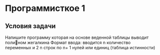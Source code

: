 # Программисткое 1
## Условия задачи
Напишите программу которая на основе веденной таблицы выводит полином жегалкина
Формат ввода: вводится n количество переменных и 2
n строк по n+ 1 нулей
или единиц (таблица истинности)

